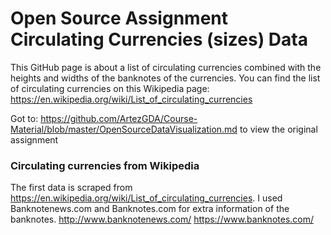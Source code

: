 # Open Source Assignment Circulating Currencies (sizes) Data 

This GitHub page is about a list of circulating currencies combined with the heights and widths of the banknotes of the currencies. You can find the list of circulating currencies on this Wikipedia page: https://en.wikipedia.org/wiki/List_of_circulating_currencies

Got to: https://github.com/ArtezGDA/Course-Material/blob/master/OpenSourceDataVisualization.md to view the original assignment

### Circulating currencies from Wikipedia

The first data is scraped from https://en.wikipedia.org/wiki/List_of_circulating_currencies.
I used Banknotenews.com and Banknotes.com for extra information of the banknotes. 
http://www.banknotenews.com/
https://www.banknotes.com/
